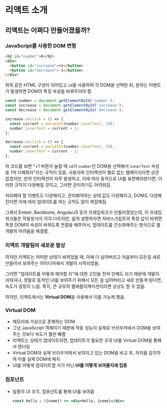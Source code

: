 # 리액트 소개

## 리액트는 어쩌다 만들어졌을까?

### JavaScript를 사용한 DOM 변형

```html
<h2 id="number">0</h2>
<div>
  <button id="increase">+1</button>
  <button id="decrease">-1</button>
</div>
```

위와 같은 HTML 구성이 되어있고 `id`를 사용하여 각 DOM을 선택한 뒤, 원하는 이벤트가 발생하면 DOM의 특징 속성을 바꿔주어야 함.

```js
const number = document.getElementById('number');
const increase = document.getElementById('increase');
const decrease = document.getElementById('decrease');

increase.onclick = () => {
  const current = parseInt(number.innerText, 10);
  number.innerText = current + 1;
};

decrease.onclick = () => {
  const current = parseInt(number.innerText, 10);
  number.innerText = current - 1;
};
```

위 코드를 보면 "+1 버튼이 눌릴 때 `id`가 `number`인 DOM을 선택해서 `innerText` 속성을 1씩 더해줘라"라는 규칙이 있음. 사용자와 인터랙션이 별로 없는 웹페이지라면 상관없겠지만, 만약 인터랙션이 자주 발생하고, 이에 따라 동적으로 UI를 표편해야한다면, 이러한 규칙이 다양해질 것이고, 그러면 관리하기도 어려워짐.

처리해야 할 이벤트도 다양해지고, 관리해야하는 상태 값도 다양해지고, DOM도 다양해진다면 이에 따라 업데이트를 하는 규칙도 많이 복잡해짐.

그래서 Ember, Backbone, AngularJS 등의 프레임워크가 만들어졌었는데, 이 프레임워크들은 작동방식이 각각 다르지만, 쉽게 설명하자면 자바스크립트의 특정 값이 바뀌면 특정 DOM의 속성이 바뀌도록 연결을 해주어서, 업데이트를 간소화해주는 방식으로 웹 개발의 어려움을 해결함.

### 리액트 개발팀의 새로운 발상

하지만 리액트는 어떠한 상태가 바뀌었을 때,  아예 다 날려버리고 처음부터 모든걸 새로 만들어서 보여주는 아이디어에서 개발이 시작되었음.

그러면 "업데이트를 어떻게 해야할 지"에 대한 고민을 전혀 안해도 되기 때문에 개발이 쉬워지나, 정말로 동적인 UI를 보여주기 위해서 모든 걸 날려버리고 새로 만들게 된다면, 속도가 굉장히 느림. 특히, 큰 규모의 웹애플리케이션이라면 상상도 할 수 없음.

하지만, 리액트에서는 **Virtual DOM**을 사용해서 이를 가능케 했음.

### Virtual DOM

+ 메모리에 가상으로 존재하는 DOM
+ 그냥 JavaScript 객체이기 때문에 작동 성능이 실제로 브라우저에서 DOM을 보여주는 것보다 속도가 훨씬 빠름
+ 리액트는 상태가 업데이트되면, 업데이트가 필요한 곳의 UI를 Virtual DOM을 통해서 렌더링
+ Virtual DOM과 실제 브라우저에서 보여지고 있는 DOM을 비교 후, 차이를 감지하여 이를 실제 DOM에 패치
+ UI를 어떻게 업데이트할 지가 아닌 **UI를 어떻게 보여줄지에 집중**

### 컴포넌트

+ 일종의 UI 조각, 컴포넌트를 통해 UI를 보여줌

  ```jsx
  const Hello = ({name}) => <div>Hello, {name}</div>
  ```





